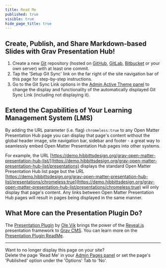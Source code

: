 ```yaml
---
title: Read Me
published: true
visible: true
hide_page_title: true
---
```


## Create, Publish, and Share Markdown-based Slides with Grav Presentation Hub!

1. Create a new [Git](https://git-scm.com/) repository (hosted on [GitHub](https://github.com/), [GitLab](https://about.gitlab.com/), [Bitbucket](https://bitbucket.org/) or your own server) with at least one commit.
2. Tap the 'Setup Git Sync' link on the far right of the site navigation bar of this page for step-by-step instructions.
3. Go to the Git Sync Link options in the [Admin Active Theme panel](../../admin/themes/mytheme) to change the display and functionality of the automatically displayed Git Sync Link (including not displaying it).

## Extend the Capabilities of Your Learning Management System (LMS)  

By adding the URL parameter (i.e. flag) `chromeless:true` to any Open Matter Presentation Hub page you can display that page's content without the global header image, site navigation bar, sidebar and footer - a great way to seamlessly embed Open Matter Presentation Hub pages into other systems.  

For example, the URL [https://demo.hibbittsdesign.org/grav-open-matter-presentation-hub-list/](https://demo.hibbittsdesign.org/grav-open-matter-presentation-hub-list/presentations) displays the standard Open Matter Presentation Hub list page but the URL [https://demo.hibbittsdesign.org/grav-open-matter-presentation-hub-list/presentations/chromeless:true](https://demo.hibbittsdesign.org/grav-open-matter-presentation-hub-list/presentations/chromeless:true) will only display that page's content. Any links between Open Matter Presentation Hub pages will result in pages being displayed in the same manner.

## What More can the Presentation Plugin Do?
The [Presentation Plugin](https://github.com/OleVik/grav-plugin-presentation) by [Ole Vik](https://olevik.me) brings the power of the [Reveal.js](https://revealjs.com/#/) presentation framework to [Grav CMS](https://getgrav.org/). You can learn more on the [Presentation Plugin ReadMe](https://github.com/OleVik/grav-plugin-presentation/blob/master/README.md).

<hr>

Want to no longer display this page on your site?  
Delete the page 'Read Me' in your [Admin Pages panel](../../admin/pages) or set the page's 'Published' option under the 'Options' Tab to 'No'.
